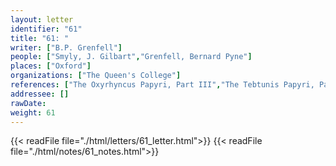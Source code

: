 ```yaml
---
layout: letter
identifier: "61"
title: "61: "
writer: ["B.P. Grenfell"]
people: ["Smyly, J. Gilbart","Grenfell, Bernard Pyne"]
places: ["Oxford"]
organizations: ["The Queen's College"]
references: ["The Oxyrhyncus Papyri, Part III","The Tebtunis Papyri, Part I"]
addressee: []
rawDate: 
weight: 61
---
```

{{< readFile file="./html/letters/61_letter.html">}}
{{< readFile file="./html/notes/61_notes.html">}}